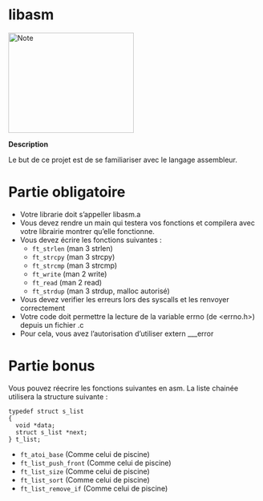 # libasm

<img alt="Note" src="https://user-images.githubusercontent.com/45235527/96904473-76c26280-1497-11eb-808c-92feeb08040f.PNG" width="250" height="200" />

<strong>Description</strong>

Le but de ce projet est de se familiariser avec le langage assembleur.


# Partie obligatoire

- Votre librarie doit s’appeller libasm.a
- Vous devez rendre un main qui testera vos fonctions et compilera avec votre librairie montrer qu’elle fonctionne.
- Vous devez écrire les fonctions suivantes :
  - `ft_strlen` (man 3 strlen)
  - `ft_strcpy` (man 3 strcpy)
  - `ft_strcmp` (man 3 strcmp)
  - `ft_write` (man 2 write)
  - `ft_read` (man 2 read)
  - `ft_strdup` (man 3 strdup, malloc autorisé)
- Vous devez verifier les erreurs lors des syscalls et les renvoyer correctement
- Votre code doit permettre la lecture de la variable errno (de <errno.h>) depuis un fichier .c
- Pour cela, vous avez l’autorisation d’utiliser extern ___error


# Partie bonus

Vous pouvez réecrire les fonctions suivantes en asm. La liste chainée utilisera la structure suivante :

```
typedef struct s_list
{
  void *data;
  struct s_list *next;
} t_list;
```

- `ft_atoi_base` (Comme celui de piscine)
- `ft_list_push_front` (Comme celui de piscine)
- `ft_list_size` (Comme celui de piscine)
- `ft_list_sort` (Comme celui de piscine)
- `ft_list_remove_if` (Comme celui de piscine)
